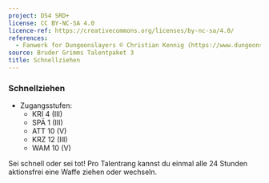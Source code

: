```yaml
---
project: DS4 SRD+
license: CC BY-NC-SA 4.0
licence-ref: https://creativecommons.org/licenses/by-nc-sa/4.0/
references: 
  - Fanwerk for Dungeonslayers © Christian Kennig (https://www.dungeonslayers.net/)
source: Bruder Grimms Talentpaket 3
title: Schnellziehen
---
```


### Schnellziehen

- Zugangsstufen:
  - KRI 4 (III)
  - SPÄ 1 (III)
  - ATT 10 (V)
  - KRZ 12 (III)
  - WAM 10 (V)

Sei schnell oder sei tot! Pro Talentrang kannst du einmal alle 24 Stunden aktionsfrei eine Waffe ziehen oder wechseln.

